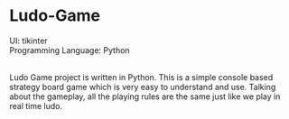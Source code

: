 # Ludo-Game

UI: tikinter<br />
Programming Language: Python<br />
<br />

Ludo Game project is written in Python. This is a simple console based strategy board game which is very easy to understand and use. Talking about the gameplay, all the playing rules are the same just like we play in real time ludo.<br />
